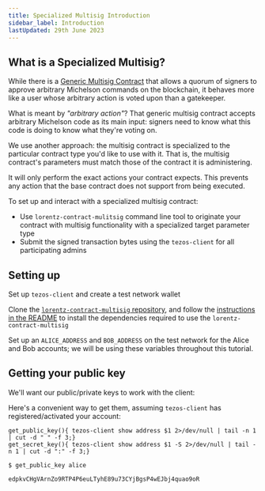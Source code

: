 ```yaml
---
title: Specialized Multisig Introduction
sidebar_label: Introduction
lastUpdated: 29th June 2023
---
```


## What is a Specialized Multisig?
While there is a [Generic Multisig
Contract](https://github.com/murbard/smart-contracts/blob/master/multisig/michelson/generic.tz)
that allows a quorum of signers to approve arbitrary Michelson
commands on the blockchain, it behaves more like a user whose
arbitrary action is voted upon than a gatekeeper.

What is meant by _"arbitrary action"_?  That generic multisig contract
accepts arbitrary Michelson code as its main input: signers need to
know what this code is doing to know what they're voting on.

We use another approach: the multisig contract is specialized to the particular contract type you'd like to use with it. That is, the multisig contract's parameters must match those of the contract it is administering.

It will only perform the exact actions your contract expects. This prevents any action that the base contract does not support from
being executed.

To set up and interact with a specialized multisig contract:

- Use `lorentz-contract-mulitsig` command line tool to originate your contract with multisig functionality with a specialized target parameter type
- Submit the signed transaction bytes using the `tezos-client` for all participating admins

## Setting up

Set up `tezos-client` and create a test network wallet

Clone the [`lorentz-contract-multisig` repository](https://github.com/tqtezos/lorentz-contract-multisig), and follow the [instructions in the README](
  https://github.com/tqtezos/lorentz-contract-multisig/blob/master/README.md) to
  install the dependencies required to use the `lorentz-contract-multisig`

Set up an `ALICE_ADDRESS` and `BOB_ADDRESS` on the test network for the Alice and Bob accounts; we will be using these variables throughout this tutorial.

## Getting your public key

We'll want our public/private keys to work with the client:

Here's a convenient way to get them, assuming `tezos-client` has
registered/activated your account:

```shell
get_public_key(){ tezos-client show address $1 2>/dev/null | tail -n 1 | cut -d " " -f 3;}
get_secret_key(){ tezos-client show address $1 -S 2>/dev/null | tail -n 1 | cut -d ":" -f 3;}
```

```shell
$ get_public_key alice

edpkvCHgVArnZo9RTP4P6euLTyhE89u73CYjBgsP4wEJbj4quao9oR
```
